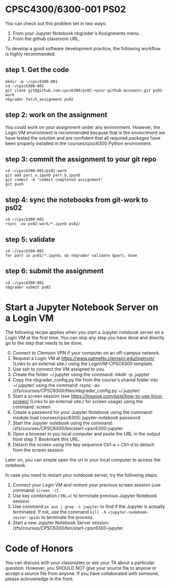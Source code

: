 # CPSC4300/6300-001 PS02

You can check out this problem set in two ways: 
  1. From your Jupyter Notebook nbgrader's Assignments menu.
  1. From the github classroom URL.
  
To develop a good software development practice, the following workflow is highly recommended.

## step 1. Get the code
``` 
mkdir -p ~/cpsc6300-001
cd ~/cpsc6300-001
git clone git@github.com:cpsc6300/ps02-<your-github-account>.git ps02-work
nbgrader fetch_assignment ps02
```
## step 2: work on the assignment
You could work on your assignment under any environment. However, the Login VM environment is recommended because that is the enviornment we have tested the solution and are confident that all required packages have been properly installed in the courses/cpsc6300 Python environment. 

## step 3: commit the assignment to your git repo
```
cd ~/cpsc6300-001/ps01-work
git add part_a.ipynb part_b.ipynb
git commit -m "commit completed assignment"
git push
```

## step 4: sync the notebooks from git-work to ps02
```
cd ~/cpsc6300-001
rsync -av ps02-work/*.ipynb ps02/
```
## step 5: validate
```
cd ~/cpsc6300-001
for part in ps02/*.ipynb; do nbgrader validate $part; done
```
## step 6: submit the assignment
```
cd ~/cpsc6300-001
nbgrader submit ps02
```  

# Start a Jupyter Notebook Server on a Login VM

The following recipe applies when you start a Jupyter notebook server on a Login VM at the first time. You can skip any step you have done and directly go to the step that needs to be done.

  0. Connect to Clemson VPN if your computer on an off-campus network.
  1. Request a Login VM at https://www.palmetto.clemson.edu/loginvm/ (Links to an external site.) using the LoginVM-CPSC6300 template.
  2. Use ssh to connect the VM assigned to you.
  3. Create the folder ~/.jupyter  using the command: mkdir -p .jupyter
  4. Copy the nbgrader_config.py file from the course's shared folder into ~/.jupyter/ using the command:  rsync -av /zfs/courses/CPSC6300/files/nbgrader_config.py  ~/.jupyter/
  5. Start a screen session (see https://linuxize.com/post/how-to-use-linux-screen/ (Links to an external site.) for screen usage) using the command: screen
  6. Create a password for your Jupyter Notebook using the command: module load courses/cpsc6300; jupyter-notebook password
  7. Start the Jupyter notebook using the command: /zfs/courses/CPSC6300/bin/start-cpsc6300-jupyter
  8. Open a browser in you local computer and paste the URL in the output from step 7. Bookmark this URL.
  9. Detach the screen using the key sequence Ctrl-a + Ctrl-d to detach from the screen session.
  
Later on, you can simple open the url in your local computer to access the notebook.

In case you need to restart your notebook server, try the following steps:

  1. Connect your Login VM and restore your previous screen session (use command: `screen -r`). 
  2. Use key combination `CTRL`+`C` to terminate previous Jupyter Notebook session. 
  3. Use command `ps aux | grep -i jupyter` to find if the Jupyter is actually terminated. If not, use the command `kill -9 <jupyter-nodebook-server'spid>` to terminate the process.
  4. Start a new Jupyter Notebook Server session: /zfs/courses/CPSC6300/bin/start-cpsc6300-jupyter
  
# Code of Honors

You can discuss with your classmates or ask your TA about a particular question. However, you SHOULD NOT give your source file to anyone or accept a source file from anyone. If you have collaborated with someone, please acknowledge in the front.
